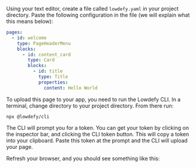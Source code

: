 Using your text editor, create a file called `lowdefy.yaml` in your project directory. Paste the following configuration in the file (we will explain what this means below):

```yaml
pages:
  - id: welcome
    type: PageHeaderMenu
    blocks:
      - id: content_card
        type: Card
        blocks:
          - id: title
            type: Title
            properties:
              content: Hello World
```

To upload this page to your app, you need to run the Lowdefy CLI. In a terminal, change directory to your project directory. From there run: 

```
npx @lowdefy/cli
```

The CLI will prompt you for a token. You can get your token by clicking on the inspector bar, and clicking the CLI token button. This will copy a token into your clipboard. Paste this token at the prompt and the CLI will upload your page.

Refresh your browser, and you should see something like this: